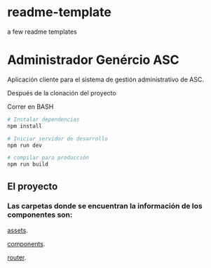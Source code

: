 # readme-template
a few readme templates

# Administrador Genércio ASC

Aplicación cliente para el sistema de gestión administrativo de ASC.

Después de la clonación del proyecto

Correr en BASH

``` bash
# Instalar dependencias
npm install

# Iniciar servidor de desarrollo
npm run dev

# compilar para producción
npm run build
```
## El proyecto

### Las carpetas donde se encuentran la información de los componentes son:

[assets](http://#).

[components](#).

[router](#).
